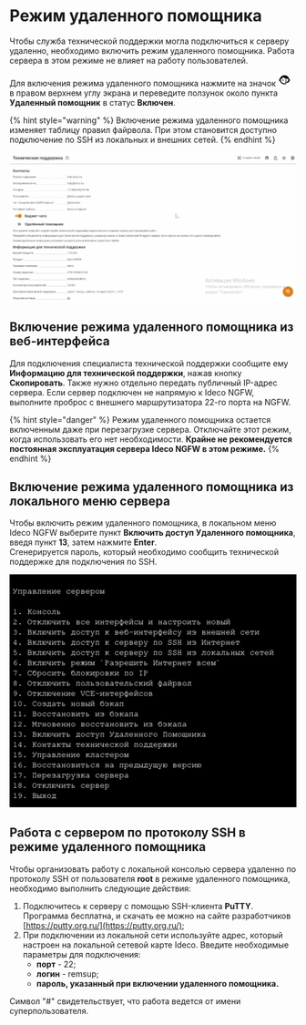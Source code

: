 # Режим удаленного помощника

Чтобы служба технической поддержки могла подключиться к серверу удаленно, необходимо включить режим удаленного помощника. Работа сервера в этом режиме не влияет на работу пользователей.

Для включения режима удаленного помощника нажмите на значок ![icon-help.png](/.gitbook/assets/icon-help.png) в правом верхнем углу экрана и переведите ползунок около пункта **Удаленный помощник** в статус **Включен**.

{% hint style="warning" %}
Включение режима удаленного помощника изменяет таблицу правил файрвола. При этом становится доступно подключение по SSH из локальных и внешних сетей.
{% endhint %}

![](/.gitbook/assets/support.gif)

## Включение режима удаленного помощника из веб-интерфейса

Для подключения специалиста технической поддержки сообщите ему **Информацию для технической поддержки**, нажав кнопку **Скопировать**. Также нужно отдельно передать публичный IP-адрес сервера. Если сервер подключен не напрямую к Ideco NGFW, выполните проброс с внешнего маршрутизатора 22-го порта на NGFW.

{% hint style="danger" %}
Режим удаленного помощника остается включенным даже при перезагрузке сервера. Отключайте этот режим, когда использовать его нет необходимости. **Крайне не рекомендуется постоянная эксплуатация сервера Ideco NGFW в этом режиме.**
{% endhint %}

## Включение режима удаленного помощника из локального меню сервера

Чтобы включить режим удаленного помощника, в локальном меню Ideco NGFW выберите пункт **Включить доступ Удаленного помощника**, введя пункт **13**, затем нажмите **Enter**.\
Сгенерируется пароль, который необходимо сообщить технической поддержке для подключения по SSH.

![](/.gitbook/assets/local-menu1.png)

## Работа с сервером по протоколу SSH в режиме удаленного помощника

Чтобы организовать работу с локальной консолью сервера удаленно по протоколу SSH от пользователя **root** в режиме удаленного помощника, необходимо выполнить следующие действия:

1. Подключитесь к серверу с помощью SSH-клиента **PuTTY**. Программа бесплатна, и скачать ее можно на сайте разработчиков [https://putty.org.ru/](https://putty.org.ru/);
2. При подключении из локальной сети используйте адрес, который настроен на локальной сетевой карте Ideco. Введите необходимые параметры для подключения:
   * **порт** - 22;
   * **логин** - remsup;
   * **пароль, указанный при включении удаленного помощника.**

Символ "#" свидетельствует, что работа ведется от имени суперпользователя.
